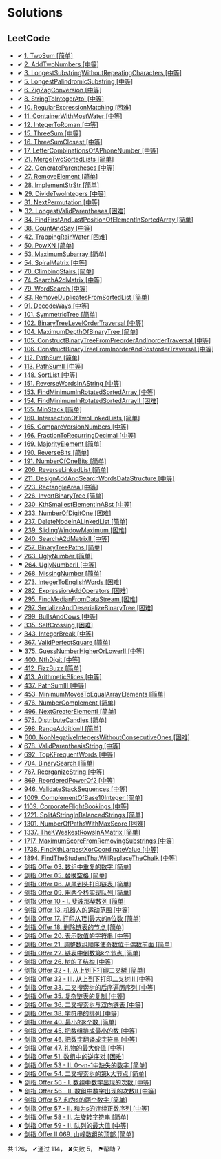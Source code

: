# Solutions

## LeetCode

- ✔ [1. TwoSum [简单]](src/com/hkllyx/solution/leetcode/TwoSum.java)
- ✔ [2. AddTwoNumbers [中等]](src/com/hkllyx/solution/leetcode/AddTwoNumbers.java)
- ✔ [3. LongestSubstringWithoutRepeatingCharacters [中等]](src/com/hkllyx/solution/leetcode/LongestSubstringWithoutRepeatingCharacters.java)
- ✔ [5. LongestPalindromicSubstring [中等]](src/com/hkllyx/solution/leetcode/LongestPalindromicSubstring.java)
- ✔ [6. ZigZagConversion [中等]](src/com/hkllyx/solution/leetcode/ZigZagConversion.java)
- ✔ [8. StringToIntegerAtoi [中等]](src/com/hkllyx/solution/leetcode/StringToIntegerAtoi.java)
- ✔ [10. RegularExpressionMatching [困难]](src/com/hkllyx/solution/leetcode/RegularExpressionMatching.java)
- ✔ [11. ContainerWithMostWater [中等]](src/com/hkllyx/solution/leetcode/ContainerWithMostWater.java)
- ✔ [12. IntegerToRoman [中等]](src/com/hkllyx/solution/leetcode/IntegerToRoman.java)
- ✔ [15. ThreeSum [中等]](src/com/hkllyx/solution/leetcode/ThreeSum.java)
- ✔ [16. ThreeSumClosest [中等]](src/com/hkllyx/solution/leetcode/ThreeSumClosest.java)
- ✔ [17. LetterCombinationsOfAPhoneNumber [中等]](src/com/hkllyx/solution/leetcode/LetterCombinationsOfAPhoneNumber.java)
- ✔ [21. MergeTwoSortedLists [简单]](src/com/hkllyx/solution/leetcode/MergeTwoSortedLists.java)
- ✔ [22. GenerateParentheses [中等]](src/com/hkllyx/solution/leetcode/GenerateParentheses.java)
- ✔ [27. RemoveElement [简单]](src/com/hkllyx/solution/leetcode/RemoveElement.java)
- ✔ [28. ImplementStrStr [简单]](src/com/hkllyx/solution/leetcode/ImplementStrStr.java)
- ⚑ [29. DivideTwoIntegers [中等]](src/com/hkllyx/solution/leetcode/DivideTwoIntegers.java)
- ✔ [31. NextPermutation [中等]](src/com/hkllyx/solution/leetcode/NextPermutation.java)
- ⚑ [32. LongestValidParentheses [困难]](src/com/hkllyx/solution/leetcode/LongestValidParentheses.java)
- ✔ [34. FindFirstAndLastPositionOfElementInSortedArray [简单]](src/com/hkllyx/solution/leetcode/FindFirstAndLastPositionOfElementInSortedArray.java)
- ✔ [38. CountAndSay [中等]](src/com/hkllyx/solution/leetcode/CountAndSay.java)
- ✔ [42. TrappingRainWater [困难]](src/com/hkllyx/solution/leetcode/TrappingRainWater.java)
- ✔ [50. PowXN [简单]](src/com/hkllyx/solution/leetcode/PowXN.java)
- ✔ [53. MaximumSubarray [简单]](src/com/hkllyx/solution/leetcode/MaximumSubarray.java)
- ✔ [54. SpiralMatrix [中等]](src/com/hkllyx/solution/leetcode/SpiralMatrix.java)
- ✔ [70. ClimbingStairs [简单]](src/com/hkllyx/solution/leetcode/ClimbingStairs.java)
- ✔ [74. SearchA2dMatrix [中等]](src/com/hkllyx/solution/leetcode/SearchA2dMatrix.java)
- ✔ [79. WordSearch [中等]](src/com/hkllyx/solution/leetcode/WordSearch.java)
- ✔ [83. RemoveDuplicatesFromSortedList [简单]](src/com/hkllyx/solution/leetcode/RemoveDuplicatesFromSortedList.java)
- ✔ [91. DecodeWays [中等]](src/com/hkllyx/solution/leetcode/DecodeWays.java)
- ✔ [101. SymmetricTree [简单]](src/com/hkllyx/solution/leetcode/SymmetricTree.java)
- ✔ [102. BinaryTreeLevelOrderTraversal [中等]](src/com/hkllyx/solution/leetcode/BinaryTreeLevelOrderTraversal.java)
- ✔ [104. MaximumDepthOfBinaryTree [简单]](src/com/hkllyx/solution/leetcode/MaximumDepthOfBinaryTree.java)
- ✔ [105. ConstructBinaryTreeFromPreorderAndInorderTraversal [中等]](src/com/hkllyx/solution/leetcode/ConstructBinaryTreeFromPreorderAndInorderTraversal.java)
- ✔ [106. ConstructBinaryTreeFromInorderAndPostorderTraversal [中等]](src/com/hkllyx/solution/leetcode/ConstructBinaryTreeFromInorderAndPostorderTraversal.java)
- ✔ [112. PathSum [简单]](src/com/hkllyx/solution/leetcode/PathSum.java)
- ✔ [113. PathSumII [中等]](src/com/hkllyx/solution/leetcode/PathSumII.java)
- ✔ [148. SortList [中等]](src/com/hkllyx/solution/leetcode/SortList.java)
- ✔ [151. ReverseWordsInAString [中等]](src/com/hkllyx/solution/leetcode/ReverseWordsInAString.java)
- ✔ [153. FindMinimumInRotatedSortedArray [中等]](src/com/hkllyx/solution/leetcode/FindMinimumInRotatedSortedArray.java)
- ✔ [154. FindMinimumInRotatedSortedArrayII [困难]](src/com/hkllyx/solution/leetcode/FindMinimumInRotatedSortedArrayII.java)
- ✔ [155. MinStack [简单]](src/com/hkllyx/solution/leetcode/MinStack.java)
- ✔ [160. IntersectionOfTwoLinkedLists [简单]](src/com/hkllyx/solution/leetcode/IntersectionOfTwoLinkedLists.java)
- ✔ [165. CompareVersionNumbers [中等]](src/com/hkllyx/solution/leetcode/CompareVersionNumbers.java)
- ✔ [166. FractionToRecurringDecimal [中等]](src/com/hkllyx/solution/leetcode/FractionToRecurringDecimal.java)
- ✔ [169. MajorityElement [简单]](src/com/hkllyx/solution/leetcode/MajorityElement.java)
- ✔ [190. ReverseBits [简单]](src/com/hkllyx/solution/leetcode/ReverseBits.java)
- ✔ [191. NumberOfOneBits [简单]](src/com/hkllyx/solution/leetcode/NumberOfOneBits.java)
- ✔ [206. ReverseLinkedList [简单]](src/com/hkllyx/solution/leetcode/ReverseLinkedList.java)
- ✔ [211. DesignAddAndSearchWordsDataStructure [中等]](src/com/hkllyx/solution/leetcode/DesignAddAndSearchWordsDataStructure.java)
- ✔ [223. RectangleArea [中等]](src/com/hkllyx/solution/leetcode/RectangleArea.java)
- ✔ [226. InvertBinaryTree [简单]](src/com/hkllyx/solution/leetcode/InvertBinaryTree.java)
- ✔ [230. KthSmallestElementInABst [中等]](src/com/hkllyx/solution/leetcode/KthSmallestElementInABst.java)
- ✘ [233. NumberOfDigitOne [困难]](src/com/hkllyx/solution/leetcode/NumberOfDigitOne.java)
- ✔ [237. DeleteNodeInALinkedList [简单]](src/com/hkllyx/solution/leetcode/DeleteNodeInALinkedList.java)
- ✔ [239. SlidingWindowMaximum [困难]](src/com/hkllyx/solution/leetcode/SlidingWindowMaximum.java)
- ✔ [240. SearchA2dMatrixII [中等]](src/com/hkllyx/solution/leetcode/SearchA2dMatrixII.java)
- ✔ [257. BinaryTreePaths [简单]](src/com/hkllyx/solution/leetcode/BinaryTreePaths.java)
- ✔ [263. UglyNumber [简单]](src/com/hkllyx/solution/leetcode/UglyNumber.java)
- ⚑ [264. UglyNumberII [中等]](src/com/hkllyx/solution/leetcode/UglyNumberII.java)
- ✔ [268. MissingNumber [简单]](src/com/hkllyx/solution/leetcode/MissingNumber.java)
- ✔ [273. IntegerToEnglishWords [困难]](src/com/hkllyx/solution/leetcode/IntegerToEnglishWords.java)
- ✘ [282. ExpressionAddOperators [困难]](src/com/hkllyx/solution/leetcode/ExpressionAddOperators.java)
- ✔ [295. FindMedianFromDataStream [困难]](src/com/hkllyx/solution/leetcode/FindMedianFromDataStream.java)
- ✔ [297. SerializeAndDeserializeBinaryTree [困难]](src/com/hkllyx/solution/leetcode/SerializeAndDeserializeBinaryTree.java)
- ✔ [299. BullsAndCows [中等]](src/com/hkllyx/solution/leetcode/BullsAndCows.java)
- ✔ [335. SelfCrossing [困难]](src/com/hkllyx/solution/leetcode/SelfCrossing.java)
- ✔ [343. IntegerBreak [中等]](src/com/hkllyx/solution/leetcode/IntegerBreak.java)
- ✔ [367. ValidPerfectSquare [简单]](src/com/hkllyx/solution/leetcode/ValidPerfectSquare.java)
- ⚑ [375. GuessNumberHigherOrLowerII [中等]](src/com/hkllyx/solution/leetcode/GuessNumberHigherOrLowerII.java)
- ✔ [400. NthDigit [中等]](src/com/hkllyx/solution/leetcode/NthDigit.java)
- ✔ [412. FizzBuzz [简单]](src/com/hkllyx/solution/leetcode/FizzBuzz.java)
- ✘ [413. ArithmeticSlices [中等]](src/com/hkllyx/solution/leetcode/ArithmeticSlices.java)
- ✔ [437. PathSumIII [中等]](src/com/hkllyx/solution/leetcode/PathSumIII.java)
- ✔ [453. MinimumMovesToEqualArrayElements [简单]](src/com/hkllyx/solution/leetcode/MinimumMovesToEqualArrayElements.java)
- ✔ [476. NumberComplement [简单]](src/com/hkllyx/solution/leetcode/NumberComplement.java)
- ✔ [496. NextGreaterElementI [简单]](src/com/hkllyx/solution/leetcode/NextGreaterElementI.java)
- ✔ [575. DistributeCandies [简单]](src/com/hkllyx/solution/leetcode/DistributeCandies.java)
- ✔ [598. RangeAdditionII [简单]](src/com/hkllyx/solution/leetcode/RangeAdditionII.java)
- ⚑ [600. NonNegativeIntegersWithoutConsecutiveOnes [困难]](src/com/hkllyx/solution/leetcode/NonNegativeIntegersWithoutConsecutiveOnes.java)
- ✘ [678. ValidParenthesisString [中等]](src/com/hkllyx/solution/leetcode/ValidParenthesisString.java)
- ✔ [692. TopKFrequentWords [中等]](src/com/hkllyx/solution/leetcode/TopKFrequentWords.java)
- ✔ [704. BinarySearch [简单]](src/com/hkllyx/solution/leetcode/BinarySearch.java)
- ✔ [767. ReorganizeString [中等]](src/com/hkllyx/solution/leetcode/ReorganizeString.java)
- ✔ [869. ReorderedPowerOf2 [中等]](src/com/hkllyx/solution/leetcode/ReorderedPowerOf2.java)
- ✔ [946. ValidateStackSequences [中等]](src/com/hkllyx/solution/leetcode/ValidateStackSequences.java)
- ✔ [1009. ComplementOfBase10Integer [简单]](src/com/hkllyx/solution/leetcode/ComplementOfBase10Integer.java)
- ✔ [1109. CorporateFlightBookings [中等]](src/com/hkllyx/solution/leetcode/CorporateFlightBookings.java)
- ✔ [1221. SplitAStringInBalancedStrings [简单]](src/com/hkllyx/solution/leetcode/SplitAStringInBalancedStrings.java)
- ✔ [1301. NumberOfPathsWithMaxScore [困难]](src/com/hkllyx/solution/leetcode/NumberOfPathsWithMaxScore.java)
- ✔ [1337. TheKWeakestRowsInAMatrix [简单]](src/com/hkllyx/solution/leetcode/TheKWeakestRowsInAMatrix.java)
- ✔ [1717. MaximumScoreFromRemovingSubstrings [中等]](src/com/hkllyx/solution/leetcode/MaximumScoreFromRemovingSubstrings.java)
- ✔ [1738. FindKthLargestXorCoordinateValue [中等]](src/com/hkllyx/solution/leetcode/FindKthLargestXorCoordinateValue.java)
- ✔ [1894. FindTheStudentThatWillReplaceTheChalk [中等]](src/com/hkllyx/solution/leetcode/FindTheStudentThatWillReplaceTheChalk.java)
- ✔ [剑指 Offer 03. 数组中重复的数字 [简单]](src/com/hkllyx/solution/leetcode/数组中重复的数字.java)
- ✔ [剑指 Offer 05. 替换空格 [简单]](src/com/hkllyx/solution/leetcode/替换空格.java)
- ✔ [剑指 Offer 06. 从尾到头打印链表 [简单]](src/com/hkllyx/solution/leetcode/从尾到头打印链表.java)
- ✔ [剑指 Offer 09. 用两个栈实现队列 [简单]](src/com/hkllyx/solution/leetcode/用两个栈实现队列.java)
- ✔ [剑指 Offer 10 - I. 斐波那契数列 [简单]](src/com/hkllyx/solution/leetcode/斐波那契数列.java)
- ✔ [剑指 Offer 13. 机器人的运动范围 [中等]](src/com/hkllyx/solution/leetcode/机器人的运动范围.java)
- ✔ [剑指 Offer 17. 打印从1到最大的n位数 [简单]](src/com/hkllyx/solution/leetcode/打印从1到最大的n位数.java)
- ✔ [剑指 Offer 18. 删除链表的节点 [简单]](src/com/hkllyx/solution/leetcode/删除链表的节点.java)
- ✔ [剑指 Offer 20. 表示数值的字符串 [中等]](src/com/hkllyx/solution/leetcode/表示数值的字符串.java)
- ✔ [剑指 Offer 21. 调整数组顺序使奇数位于偶数前面 [简单]](src/com/hkllyx/solution/leetcode/调整数组顺序使奇数位于偶数前面.java)
- ✔ [剑指 Offer 22. 链表中倒数第k个节点 [简单]](src/com/hkllyx/solution/leetcode/链表中倒数第k个节点.java)
- ✔ [剑指 Offer 26. 树的子结构 [中等]](src/com/hkllyx/solution/leetcode/树的子结构.java)
- ✔ [剑指 Offer 32 - I. 从上到下打印二叉树 [简单]](src/com/hkllyx/solution/leetcode/从上到下打印二叉树.java)
- ✔ [剑指 Offer 32 - III. 从上到下打印二叉树III [中等]](src/com/hkllyx/solution/leetcode/从上到下打印二叉树III.java)
- ✔ [剑指 Offer 33. 二叉搜索树的后序遍历序列 [中等]](src/com/hkllyx/solution/leetcode/二叉搜索树的后序遍历序列.java)
- ✔ [剑指 Offer 35. 复杂链表的复制 [中等]](src/com/hkllyx/solution/leetcode/复杂链表的复制.java)
- ✔ [剑指 Offer 36. 二叉搜索树与双向链表 [中等]](src/com/hkllyx/solution/leetcode/二叉搜索树与双向链表.java)
- ✔ [剑指 Offer 38. 字符串的排列 [中等]](src/com/hkllyx/solution/leetcode/字符串的排列.java)
- ✔ [剑指 Offer 40. 最小的k个数 [简单]](src/com/hkllyx/solution/leetcode/最小的k个数.java)
- ✔ [剑指 Offer 45. 把数组排成最小的数 [中等]](src/com/hkllyx/solution/leetcode/把数组排成最小的数.java)
- ✔ [剑指 Offer 46. 把数字翻译成字符串 [中等]](src/com/hkllyx/solution/leetcode/把数字翻译成字符串.java)
- ✔ [剑指 Offer 47. 礼物的最大价值 [中等]](src/com/hkllyx/solution/leetcode/礼物的最大价值.java)
- ✔ [剑指 Offer 51. 数组中的逆序对 [困难]](src/com/hkllyx/solution/leetcode/数组中的逆序对.java)
- ✔ [剑指 Offer 53 - II. 0～n-1中缺失的数字 [简单]](src/com/hkllyx/solution/leetcode/零到n减1中缺失的数字.java)
- ✔ [剑指 Offer 54. 二叉搜索树的第k大节点 [简单]](src/com/hkllyx/solution/leetcode/二叉搜索树的第k大节点.java)
- ⚑ [剑指 Offer 56 - I. 数组中数字出现的次数 [中等]](src/com/hkllyx/solution/leetcode/数组中数字出现的次数.java)
- ⚑ [剑指 Offer 56 - II. 数组中数字出现的次数II [中等]](src/com/hkllyx/solution/leetcode/数组中数字出现的次数II.java)
- ✔ [剑指 Offer 57. 和为s的两个数字 [简单]](src/com/hkllyx/solution/leetcode/和为s的两个数字.java)
- ✔ [剑指 Offer 57 - II. 和为s的连续正数序列 [中等]](src/com/hkllyx/solution/leetcode/和为s的连续正数序列.java)
- ✔ [剑指 Offer 58 - II. 左旋转字符串 [简单]](src/com/hkllyx/solution/leetcode/左旋转字符串.java)
- ✘ [剑指 Offer 59 - II. 队列的最大值 [中等]](src/com/hkllyx/solution/leetcode/队列的最大值.java)
- ✔ [剑指 Offer II 069. 山峰数组的顶部 [简单]](src/com/hkllyx/solution/leetcode/山峰数组的顶部.java)

共 126， ✔通过 114， ✘失败 5， ⚑帮助 7
